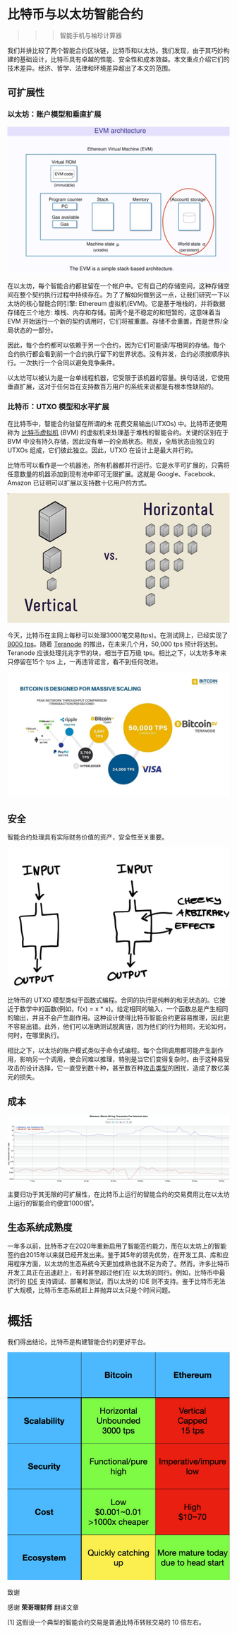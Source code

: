 # 比特币与以太坊智能合约

>>> 智能手机与袖珍计算器

​​我们并排比较了两个智能合约区块链，比特币和以太坊。我们发现，由于其巧妙构建的基础设计，比特币具有卓越的性能、安全性和成本效益。本文重点介绍它们的技术差异。经济、哲学、法律和环境差异超出了本文的范围。


## 可扩展性

### 以太坊：账户模型和垂直扩展

![以太坊虚拟机](./evm.png) 

在以太坊，每个智能合约都驻留在一个帐户中。它有自己的存储空间，这种存储空间在整个契约执行过程中持续存在。为了了解如何做到这一点，让我们研究一下以太坊的核心智能合同引擎: Ethereum 虚拟机(EVM)。它是基于堆栈的，并将数据存储在三个地方: 堆栈、内存和存储。前两个是不稳定的和短暂的，这意味着当 EVM 开始运行一个新的契约调用时，它们将被重置。存储不会重置，而是世界/全局状态的一部分。

因此，每个合约都可以依赖于另一个合约，因为它们可能读/写相同的存储。每个合约执行都会看到前一个合约执行留下的世界状态。没有并发，合约必须按顺序执行。一次执行一个合同以避免竞争条件。

以太坊可以被认为是一台单线程机器，它受限于该机器的容量。换句话说，它使用垂直扩展，这对于任何旨在支持数百万用户的系统来说都是有根本性缺陷的。

### 比特币：UTXO 模型和水平扩展

在比特币中，智能合约驻留在所谓的未 花费交易输出(UTXOs) 中。比特币还使用称为 [比特币虚拟机](https://blog.csdn.net/freedomhero/article/details/106801904) (BVM) 的虚拟机来处理基于堆栈的智能合约。关键的区别在于 BVM 中没有持久存储，因此没有单一的全局状态。相反，全局状态由独立的 UTXOs 组成，它们彼此独立。因此，UTXO 在设计上是最大并行的。

比特币可以看作是一个机器池，所有机器都并行运行。它是水平可扩展的，只需将任意数量的机器添加到现有池中即可无限扩展。这就是 Google、Facebook、Amazon 已证明可以扩展以支持数十亿用户的方式。

![扩展](./scale.jpg) 

今天，比特币在主网上每秒可以处理3000笔交易(tps)。在测试网上，已经实现了[9000 tps](https://bitcoinassociation.net/zh-hans/9000-transactions-per-second-bitcoin-sv-hits-new-record/)。随着 [Teranode](https://www.youtube.com/watch?v=tMhVzeUs89E) 的推出，在未来几个月，50,000 tps 预计将达到。Teranode 应该处理兆兆字节的块，相当于百万级 tps。相比之下，以太坊多年来只停留在15个 tps 上，一再违背诺言，看不到任何改进。

![TPS](./bsvtps.jpg) 


## 安全
智能合约处理具有实际财务价值的资产，安全性至关重要。

![安全](./security.png) 


比特币的 UTXO 模型类似于函数式编程。合同的执行是纯粹的和无状态的。它接近于数学中的函数(例如，f(x) = x * x)。给定相同的输入，一个函数总是产生相同的输出，并且不会产生副作用。这种设计使得比特币智能合约更容易推理，因此更不容易出错。此外，他们可以准确测试脱离链，因为他们的行为相同，无论如何，何时，在哪里执行。

相比之下，以太坊的账户模式类似于命令式编程。每个合同调用都可能产生副作用，影响另一个调用，使合同难以推理，特别是当它们变得复杂时。由于这种易受攻击的设计选择，它一直受到数十种，甚至数百种[攻击类型](https://swcregistry.io/)的困扰，造成了数亿美元的损失。

## 成本

![成本](./cost.png) 

主要归功于其无限的可扩展性，在比特币上运行的智能合约的交易费用比在以太坊上运行的智能合约便宜1000倍¹。


## 生态系统成熟度

一年多以前，比特币才在2020年重新启用了智能签约能力，而在以太坊上的智能签约自2015年以来就已经开发出来。鉴于其5年的领先优势，在开发工具、库和应用程序方面，以太坊的生态系统今天更加成熟也就不足为奇了。然而，许多比特币开发工具正在迅速赶上，有时甚至超过他们在 以太坊的同行。例如，比特币中最流行的 [IDE](https://marketplace.visualstudio.com/items?itemName=bsv-scrypt.sCrypt) 支持调试、部署和测试，而以太坊的 IDE 则不支持。鉴于比特币无法扩大规模，比特币生态系统赶上并抛弃以太只是个时间问题。

# 概括

我们得出结论，比特币是构建智能合约的更好平台。

![成本](./summary.png) 


致谢

感谢 **荣哥理财师**  翻译文章

[1] 这假设一个典型的智能合约交易是普通比特币转账交易的 10 倍左右。




